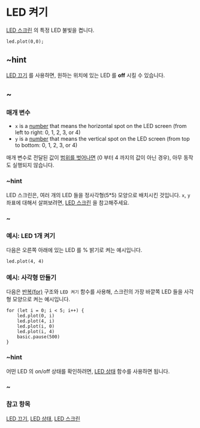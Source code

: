 # LED 켜기

[LED 스크린](/device/screen) 의 특정 LED 불빛을 켭니다.

```sig
led.plot(0,0);
```

## ~hint

[LED 끄기](/reference/led/unplot) 를 사용하면, 원하는 위치에 있는 LED 를 **off** 시킬 수 있습니다.

## ~

### 매개 변수

* `x` is a [number](/reference/types/number) that means the horizontal spot on the LED screen (from left to right: 0, 1, 2, 3, or 4)
* `y` is a [number](/reference/types/number) that means the vertical spot on the LED screen (from top to bottom: 0, 1, 2, 3, or 4)

매개 변수로 전달된 값이 [범위를 벗어나면](/reference/out-of-bounds) (0 부터 4 까지의 값이 아닌 경우), 아무 동작도 실행되지 않습니다.

### ~hint

LED 스크린은, 여러 개의 LED 들을 정사각형(5*5) 모양으로 배치시킨 것입니다. `x`, `y` 좌표에 대해서 살펴보려면, [LED 스크린](/device/screen) 을 참고해주세요.

### ~

### 예시: LED 1개 켜기

다음은 오른쪽 아래에 있는 LED 를 % 밝기로 켜는 예시입니다.

```blocks
led.plot(4, 4)
```

### 예시: 사각형 만들기

다음은 [반복(for)](/blocks/loops/for) 구조와 `LED 켜기` 함수를 사용해, 스크린의 가장 바깥쪽 LED 들을 사각형 모양으로 켜는 예시입니다.

```blocks
for (let i = 0; i < 5; i++) {
    led.plot(0, i)
    led.plot(4, i)
    led.plot(i, 0)
    led.plot(i, 4)
    basic.pause(500)
}
```

### ~hint

어떤 LED 의 on/off 상태를 확인하려면, [LED 상태](/reference/led/point) 함수를 사용하면 됩니다.

### ~

### 참고 항목

[LED 끄기](/reference/led/unplot), [LED 상태](/reference/led/point), [LED 스크린](/device/screen)